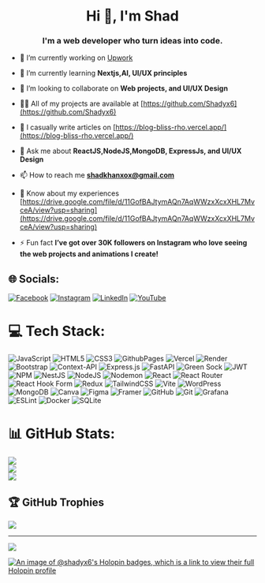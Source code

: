 <h1 align="center">Hi 👋, I'm Shad</h1>
<h3 align="center">I'm a web developer who turn ideas into code.</h3>


- 🔭 I’m currently working on [Upwork](https://www.upwork.com/freelancers/~01901cd8bf64474384?mp_source=share)

- 🌱 I’m currently learning **Nextjs,AI, UI/UX principles**

- 👯 I’m looking to collaborate on **Web projects, and UI/UX Design**

- 👨‍💻 All of my projects are available at [https://github.com/Shadyx6](https://github.com/Shadyx6)

- 📝 I casually write articles on [https://blog-bliss-rho.vercel.app/](https://blog-bliss-rho.vercel.app/)

- 💬 Ask me about **ReactJS,NodeJS,MongoDB, ExpressJs, and UI/UX Design**

- 📫 How to reach me **shadkhanxox@gmail.com**

- 📄 Know about my experiences [https://drive.google.com/file/d/11GofBAJtymAQn7AqWWzxXcxXHL7MvceA/view?usp=sharing](https://drive.google.com/file/d/11GofBAJtymAQn7AqWWzxXcxXHL7MvceA/view?usp=sharing)

- ⚡ Fun fact **I’ve got over 30K followers on Instagram who love seeing the web projects and animations I create!**


## 🌐 Socials:
[![Facebook](https://img.shields.io/badge/Facebook-%231877F2.svg?logo=Facebook&logoColor=white)](https://www.facebook.com/profile.php?id=61565362003853) [![Instagram](https://img.shields.io/badge/Instagram-%23E4405F.svg?logo=Instagram&logoColor=white)](https://instagram.com/shad.codes) [![LinkedIn](https://img.shields.io/badge/LinkedIn-%230077B5.svg?logo=linkedin&logoColor=white)](https://linkedin.com/in/shad-khan00) [![YouTube](https://img.shields.io/badge/YouTube-%23FF0000.svg?logo=YouTube&logoColor=white)](https://youtube.com/@Shad.codesX) 

# 💻 Tech Stack:
![JavaScript](https://img.shields.io/badge/javascript-%23323330.svg?style=for-the-badge&logo=javascript&logoColor=%23F7DF1E) ![HTML5](https://img.shields.io/badge/html5-%23E34F26.svg?style=for-the-badge&logo=html5&logoColor=white) ![CSS3](https://img.shields.io/badge/css3-%231572B6.svg?style=for-the-badge&logo=css3&logoColor=white) ![GithubPages](https://img.shields.io/badge/github%20pages-121013?style=for-the-badge&logo=github&logoColor=white) ![Vercel](https://img.shields.io/badge/vercel-%23000000.svg?style=for-the-badge&logo=vercel&logoColor=white) ![Render](https://img.shields.io/badge/Render-%46E3B7.svg?style=for-the-badge&logo=render&logoColor=white) ![Bootstrap](https://img.shields.io/badge/bootstrap-%238511FA.svg?style=for-the-badge&logo=bootstrap&logoColor=white) ![Context-API](https://img.shields.io/badge/Context--Api-000000?style=for-the-badge&logo=react) ![Express.js](https://img.shields.io/badge/express.js-%23404d59.svg?style=for-the-badge&logo=express&logoColor=%2361DAFB) ![FastAPI](https://img.shields.io/badge/FastAPI-005571?style=for-the-badge&logo=fastapi) ![Green Sock](https://img.shields.io/badge/green%20sock-88CE02?style=for-the-badge&logo=greensock&logoColor=white) ![JWT](https://img.shields.io/badge/JWT-black?style=for-the-badge&logo=JSON%20web%20tokens) ![NPM](https://img.shields.io/badge/NPM-%23CB3837.svg?style=for-the-badge&logo=npm&logoColor=white) ![NestJS](https://img.shields.io/badge/nestjs-%23E0234E.svg?style=for-the-badge&logo=nestjs&logoColor=white) ![NodeJS](https://img.shields.io/badge/node.js-6DA55F?style=for-the-badge&logo=node.js&logoColor=white) ![Nodemon](https://img.shields.io/badge/NODEMON-%23323330.svg?style=for-the-badge&logo=nodemon&logoColor=%BBDEAD) ![React](https://img.shields.io/badge/react-%2320232a.svg?style=for-the-badge&logo=react&logoColor=%2361DAFB) ![React Router](https://img.shields.io/badge/React_Router-CA4245?style=for-the-badge&logo=react-router&logoColor=white) ![React Hook Form](https://img.shields.io/badge/React%20Hook%20Form-%23EC5990.svg?style=for-the-badge&logo=reacthookform&logoColor=white) ![Redux](https://img.shields.io/badge/redux-%23593d88.svg?style=for-the-badge&logo=redux&logoColor=white) ![TailwindCSS](https://img.shields.io/badge/tailwindcss-%2338B2AC.svg?style=for-the-badge&logo=tailwind-css&logoColor=white) ![Vite](https://img.shields.io/badge/vite-%23646CFF.svg?style=for-the-badge&logo=vite&logoColor=white) ![WordPress](https://img.shields.io/badge/WordPress-%23117AC9.svg?style=for-the-badge&logo=WordPress&logoColor=white) ![MongoDB](https://img.shields.io/badge/MongoDB-%234ea94b.svg?style=for-the-badge&logo=mongodb&logoColor=white) ![Canva](https://img.shields.io/badge/Canva-%2300C4CC.svg?style=for-the-badge&logo=Canva&logoColor=white) ![Figma](https://img.shields.io/badge/figma-%23F24E1E.svg?style=for-the-badge&logo=figma&logoColor=white) ![Framer](https://img.shields.io/badge/Framer-black?style=for-the-badge&logo=framer&logoColor=blue) ![GitHub](https://img.shields.io/badge/github-%23121011.svg?style=for-the-badge&logo=github&logoColor=white) ![Git](https://img.shields.io/badge/git-%23F05033.svg?style=for-the-badge&logo=git&logoColor=white) ![Grafana](https://img.shields.io/badge/grafana-%23F46800.svg?style=for-the-badge&logo=grafana&logoColor=white) ![ESLint](https://img.shields.io/badge/ESLint-4B3263?style=for-the-badge&logo=eslint&logoColor=white) ![Docker](https://img.shields.io/badge/docker-%230db7ed.svg?style=for-the-badge&logo=docker&logoColor=white) ![SQLite](https://img.shields.io/badge/sqlite-%2307405e.svg?style=for-the-badge&logo=sqlite&logoColor=white)
# 📊 GitHub Stats:
![](https://github-readme-stats.vercel.app/api?username=shadyx6&theme=dark&hide_border=true&include_all_commits=false&count_private=true)<br/>
![](https://github-readme-streak-stats.herokuapp.com/?user=shadyx6&theme=dark&hide_border=true)<br/>
![](https://github-readme-stats.vercel.app/api/top-langs/?username=shadyx6&theme=dark&hide_border=true&include_all_commits=false&count_private=true&layout=compact)

## 🏆 GitHub Trophies
![](https://github-profile-trophy.vercel.app/?username=shadyx6&theme=radical&no-frame=true&no-bg=false&margin-w=4)

---
[![](https://visitcount.itsvg.in/api?id=shadyx6&icon=3&color=11)](https://visitcount.itsvg.in)

[![An image of @shadyx6's Holopin badges, which is a link to view their full Holopin profile](https://holopin.me/shadyx6)](https://holopin.io/@shadyx6)
<!-- Proudly created with GPRM ( https://gprm.itsvg.in ) -->
